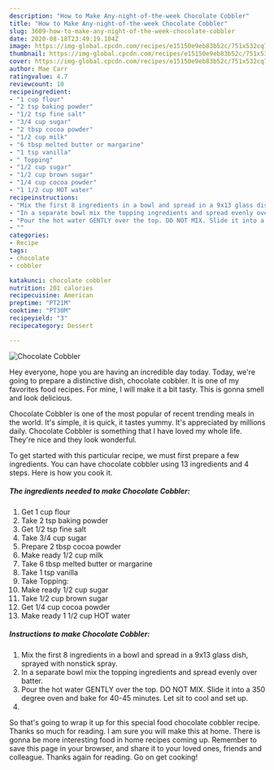 ```yaml
---
description: "How to Make Any-night-of-the-week Chocolate Cobbler"
title: "How to Make Any-night-of-the-week Chocolate Cobbler"
slug: 3609-how-to-make-any-night-of-the-week-chocolate-cobbler
date: 2020-08-18T23:49:19.104Z
image: https://img-global.cpcdn.com/recipes/e15150e9eb83b52c/751x532cq70/chocolate-cobbler-recipe-main-photo.jpg
thumbnail: https://img-global.cpcdn.com/recipes/e15150e9eb83b52c/751x532cq70/chocolate-cobbler-recipe-main-photo.jpg
cover: https://img-global.cpcdn.com/recipes/e15150e9eb83b52c/751x532cq70/chocolate-cobbler-recipe-main-photo.jpg
author: Mae Carr
ratingvalue: 4.7
reviewcount: 10
recipeingredient:
- "1 cup flour"
- "2 tsp baking powder"
- "1/2 tsp fine salt"
- "3/4 cup sugar"
- "2 tbsp cocoa powder"
- "1/2 cup milk"
- "6 tbsp melted butter or margarine"
- "1 tsp vanilla"
- " Topping"
- "1/2 cup sugar"
- "1/2 cup brown sugar"
- "1/4 cup cocoa powder"
- "1 1/2 cup HOT water"
recipeinstructions:
- "Mix the first 8 ingredients in a bowl and spread in a 9x13 glass dish, sprayed with nonstick spray."
- "In a separate bowl mix the topping ingredients and spread evenly over batter."
- "Pour the hot water GENTLY over the top. DO NOT MIX. Slide it into a 350 degree oven and bake for 40-45 minutes. Let sit to cool and set up."
- ""
categories:
- Recipe
tags:
- chocolate
- cobbler

katakunci: chocolate cobbler 
nutrition: 201 calories
recipecuisine: American
preptime: "PT21M"
cooktime: "PT30M"
recipeyield: "3"
recipecategory: Dessert

---
```



![Chocolate Cobbler](https://img-global.cpcdn.com/recipes/e15150e9eb83b52c/751x532cq70/chocolate-cobbler-recipe-main-photo.jpg)

Hey everyone, hope you are having an incredible day today. Today, we're going to prepare a distinctive dish, chocolate cobbler. It is one of my favorites food recipes. For mine, I will make it a bit tasty. This is gonna smell and look delicious.

Chocolate Cobbler is one of the most popular of recent trending meals in the world. It's simple, it is quick, it tastes yummy. It's appreciated by millions daily. Chocolate Cobbler is something that I have loved my whole life. They're nice and they look wonderful.




To get started with this particular recipe, we must first prepare a few ingredients. You can have chocolate cobbler using 13 ingredients and 4 steps. Here is how you cook it.

<!--inarticleads1-->

##### The ingredients needed to make Chocolate Cobbler:

1. Get 1 cup flour
1. Take 2 tsp baking powder
1. Get 1/2 tsp fine salt
1. Take 3/4 cup sugar
1. Prepare 2 tbsp cocoa powder
1. Make ready 1/2 cup milk
1. Take 6 tbsp melted butter or margarine
1. Take 1 tsp vanilla
1. Take  Topping:
1. Make ready 1/2 cup sugar
1. Take 1/2 cup brown sugar
1. Get 1/4 cup cocoa powder
1. Make ready 1 1/2 cup HOT water




<!--inarticleads2-->

##### Instructions to make Chocolate Cobbler:

1. Mix the first 8 ingredients in a bowl and spread in a 9x13 glass dish, sprayed with nonstick spray.
1. In a separate bowl mix the topping ingredients and spread evenly over batter.
1. Pour the hot water GENTLY over the top. DO NOT MIX. Slide it into a 350 degree oven and bake for 40-45 minutes. Let sit to cool and set up.
1. 




So that's going to wrap it up for this special food chocolate cobbler recipe. Thanks so much for reading. I am sure you will make this at home. There is gonna be more interesting food in home recipes coming up. Remember to save this page in your browser, and share it to your loved ones, friends and colleague. Thanks again for reading. Go on get cooking!
